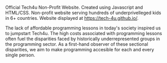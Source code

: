 Official Tech4u Non-Profit Website. Created using Javascript and HTML/CSS. Non-profit website serving hundreds of underprivelleged kids in 6+ countries. Website displayed at https://tech-4u.github.io/. 



The lack of affordable programming lessons in today's society inspired us to jumpstart Tech4u. The high costs associated with programming lessons often fuel the disparities faced by historically underrepresented groups in the programming sector. As a first-hand observer of these sectional disparities, we aim to make programming accesible for each and every single person.




